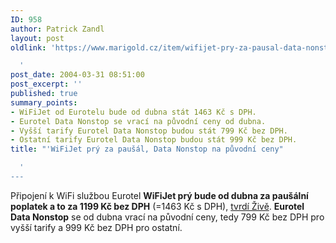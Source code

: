 ```yaml
---
ID: 958
author: Patrick Zandl
layout: post
oldlink: 'https://www.marigold.cz/item/wifijet-pry-za-pausal-data-nonstop-na-puvodni-ceny

  '
post_date: 2004-03-31 08:51:00
post_excerpt: ''
published: true
summary_points:
- WiFiJet od Eurotelu bude od dubna stát 1463 Kč s DPH.
- Eurotel Data Nonstop se vrací na původní ceny od dubna.
- Vyšší tarify Eurotel Data Nonstop budou stát 799 Kč bez DPH.
- Ostatní tarify Eurotel Data Nonstop budou stát 999 Kč bez DPH.
title: "'WiFiJet prý za paušál, Data Nonstop na původní ceny"

  '
---
```


<p>
Připojení k WiFi službou Eurotel <STRONG>WiFiJet prý bude od dubna za paušální poplatek a to za 1199 Kč bez DPH</STRONG> (=1463 Kč s DPH), <A href="http://www.zive.cz/h/Bleskovky/AR.asp?ARI=115679&amp;CAI=2097&amp;HID=19" target=_blank>tvrdí Živě</A>. <STRONG>Eurotel Data Nonstop</STRONG> se od dubna vrací na původní ceny, tedy 799 Kč bez DPH pro vyšší tarify a 999 Kč bez DPH pro ostatní. </p>